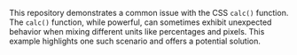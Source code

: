 This repository demonstrates a common issue with the CSS `calc()` function. The `calc()` function, while powerful, can sometimes exhibit unexpected behavior when mixing different units like percentages and pixels. This example highlights one such scenario and offers a potential solution.